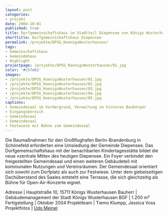 ```yaml
---
layout: post
categories:
- projekt
date: 2004-10-01
published: true
title: Dorfgemeinschaftshaus im Stadtteil Diepensee von Königs Wusterhausen
shorttitle: Dorfgemeinschaftshaus Diepensee
permalink: /projekte/DPSG_KoenigsWusterhausen/
tags: 
- Gemeinschaftshaus 
- Gemeindehaus
- Highlight
projectpage: /projekte/DPSG_KoenigsWusterhausen/01.jpg 
color: '#c57e62'
images:
- /projekte/DPSG_KoenigsWusterhausen/01.jpg
- /projekte/DPSG_KoenigsWusterhausen/02.jpg
- /projekte/DPSG_KoenigsWusterhausen/03.jpg
- /projekte/DPSG_KoenigsWusterhausen/04.jpg
- /projekte/DPSG_KoenigsWusterhausen/05.jpg
captions:
- Gemeindesaal im Vordergrund, Verwaltung im hinteren Baukörper
- Eingangsbereich
- Gemeindesaal
- Gemeindesaal
- Festwiese mit Bühne zum Gemeindesaal
---
```

Die Baumaßnahmen für den Großflughafen Berlin-Brandenburg in Schönefeld erforderten eine Umsiedlung der Gemeinde Diepensee. Das Dorfgemeinschaftshaus mit der benachbarten Kindertagesstätte bildet die neue »zentrale Mitte« des heutigen Diepensee. Ein Foyer verbindet den freigestellten Gemeindesaal und einen weiteren Gebäudeteil mit kommunalen Nutzungen und Vereinsräumen. Der Gemeindesaal orientiert sich sowohl zum Dorfplatz als auch zur Festwiese. Unter dem giebelseitigen Dachüberstand des Saales entsteht eine Terrasse, die sich gleichzeitig als Bühne für Open-Air-Konzerte eignet.

Adresse			|	Hauptstraße 10, 15711 Königs Wusterhausen 
Bauherr			|	Gebäudemanagement der Stadt Königs Wusterhausen 
BGF				|	1.200 m² 
Fertigstellung	|	Oktober 2004
Projektteam		|	Tiemo Klumpp, Jessica Voss 
Projektfotos	        |	[Udo Meinel](http://www.german-architects.com/de/udo-meinel)